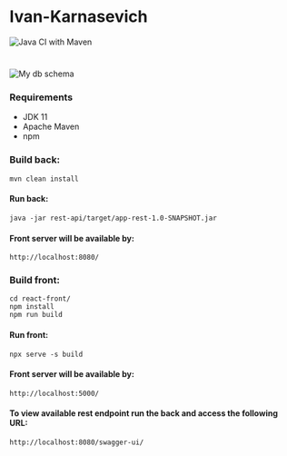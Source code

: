 # Ivan-Karnasevich

![Java CI with Maven](https://github.com/Brest-Java-Course-2021/IKarnasevich/workflows/Java%20CI%20with%20Maven/badge.svg)

#

![My db schema](docs/img/DataBase.png)

### Requirements

* JDK 11
* Apache Maven
* npm

### Build back:

```
mvn clean install
```

#### Run back:

```
java -jar rest-api/target/app-rest-1.0-SNAPSHOT.jar
```

#### Front server will be available by:

```
http://localhost:8080/
```

### Build front:

```
cd react-front/
npm install
npm run build
```

#### Run front:

```
npx serve -s build
```

#### Front server will be available by:

```
http://localhost:5000/
```

#### To view available rest endpoint run the back and access the following URL:

```
http://localhost:8080/swagger-ui/
```
